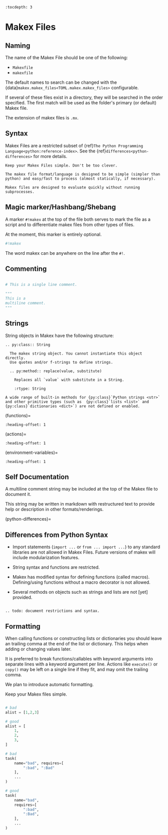 ```{eval-rst}
:tocdepth: 3
```
# Makex Files

## Naming

The name of the Makex File should be one of the following:

- `Makexfile`
- `makexfile`
<!-- `Build`
- `BUILD` -->

The default names to search can be changed with the {data}`makex.makex_files<TOML.makex.makex_files>` configurable.


<!--
The name of a file can be specified absolutely.

The list of files to check can be specified on the {option}`command line<makex --makex-file-names>` or configuration file.
--> 

If several of these files exist in a directory, they will be searched in the order specified. The first match will be used as the 
folder's primary (or default) Makex file.

The extension of makex files is `.mx`.

<!-- They will be tested, in order, for a 
magic marker to see if they are a Makex file and the first Makex-looking file will be parsed. -->

## Syntax

Makex Files are a restricted subset of {ref}`The Python Programming Language<python:reference-index>`.
See the {ref}`differences<python-differences>` for more details.

```{tip}
Keep your Makex Files simple. Don't be too clever. 

The makex file format/language is designed to be simple (simpler than python) and easy/fast to process (almost statically, if necessary).

Makex files are designed to evaluate quickly without running subprocesses.
```


## Magic marker/Hashbang/Shebang

A marker `#!makex` at the top of the file both serves to mark the file as a script and to differentiate makex files from other types of files.

At the moment, this marker is entirely optional.

```python
#!makex
```

The word makex can be anywhere on the line after the `#!`.

## Commenting

```python

# This is a single line comment.

"""
This is a 
multiline comment.
"""
```

## Strings

String objects in Makex have the following structure:


```{eval-rst}
.. py:class:: String
  
  The makex string object. You cannot instantiate this object directly.
  Use quotes and/or f-strings to define strings.
  
  .. py:method:: replace(value, substitute)
     
    Replaces all `value` with substitute in a String.
      
    :rtype: String
```

```{note}
A wide range of built-in methods for {py:class}`Python strings <str>` and other primitive types (such as  {py:class}`lists <list>` and  {py:class}`dictionaries <dict>`) are not defined or enabled.
```



(functions)=
```{include} syntax-functions.md
:heading-offset: 1
```

(actions)=
```{include} syntax-actions.md
:heading-offset: 1
```

(environment-variables)=
```{include} syntax-environment.md
:heading-offset: 1
```

## Self Documentation

A multiline comment string may be included at the top of the Makex file to document it.

This string may be written in markdown with restructured text to provide help or description in other formats/renderings.

(python-differences)=
## Differences from Python Syntax

- Import statements (`import ...` or `from ... import ...`) to any standard libraries are not allowed in Makex Files.
  Future versions of makex will include modularization features.

- String syntax and functions are restricted.

- Makex has modified syntax for defining functions (called macros). 
  Defining/using functions without a macro decorator is not allowed.

- Several methods on objects such as strings and lists are not [yet] provided.

```{eval-rst}
 
.. todo: document restrictions and syntax.
```

## Formatting

When calling functions or constructing lists or dictionaries you should leave an trailing comma at the end of the list or dictionary.
This helps when adding or changing values later.

It is preferred to break functions/callables with keyword arguments into separate lines with a keyword argument per line.
Actions like `execute()` or `copy()` may be left on a single line if they fit, and may omit the trailing comma.

We plan to introduce automatic formatting.

Keep your Makex files simple.

```python

# bad
alist = [1,2,3]

# good
alist = [
    1,
    2,
    3,
]

# bad 
task(
    name="bad", requires=[
        ":bad", ":Bad"
    ],
    ...
)

# good
task(
    name="bad",
    requires=[
        ":bad", 
        ":Bad",
    ],
    ...
)

```



